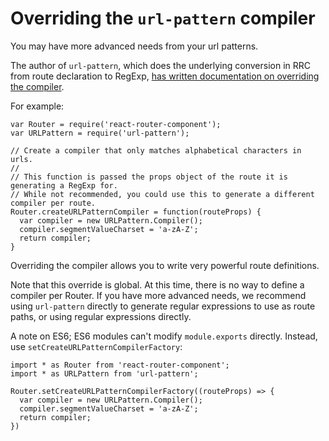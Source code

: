 # Overriding the `url-pattern` compiler

You may have more advanced needs from your url patterns.

The author of `url-pattern`, which does the underlying conversion in RRC from route declaration to RegExp,
[has written documentation on overriding the compiler](https://github.com/snd/url-pattern#modifying-the-compiler).

For example:

    var Router = require('react-router-component');
    var URLPattern = require('url-pattern');

    // Create a compiler that only matches alphabetical characters in urls.
    //
    // This function is passed the props object of the route it is generating a RegExp for.
    // While not recommended, you could use this to generate a different compiler per route.
    Router.createURLPatternCompiler = function(routeProps) {
      var compiler = new URLPattern.Compiler();
      compiler.segmentValueCharset = 'a-zA-Z';
      return compiler;
    }

Overriding the compiler allows you to write very powerful route definitions.

Note that this override is global. At this time, there is no way to define a compiler per Router. If you have
more advanced needs, we recommend using `url-pattern` directly to generate regular expressions to use as route paths,
or using regular expressions directly.

A note on ES6; ES6 modules can't modify `module.exports` directly. Instead, use `setCreateURLPatternCompilerFactory`:

    import * as Router from 'react-router-component';
    import * as URLPattern from 'url-pattern';

    Router.setCreateURLPatternCompilerFactory((routeProps) => {
      var compiler = new URLPattern.Compiler();
      compiler.segmentValueCharset = 'a-zA-Z';
      return compiler;
    })
